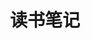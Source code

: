 ---
title: 读书笔记
weight: 20
menu:
    sidebar:
        name: 读书笔记
        identifier: 读书笔记
        weight: 20
---